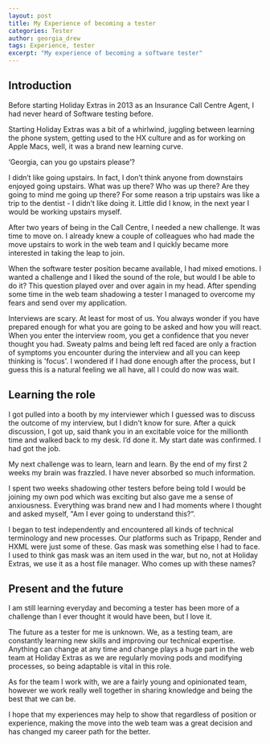 ```yaml
---
layout: post
title: My Experience of becoming a tester
categories: Tester
author: georgia_drew
tags: Experience, tester
excerpt: "My experience of becoming a software tester"
---
```




## Introduction

Before starting Holiday Extras in 2013 as an Insurance Call Centre Agent, I had never heard of Software testing before.

Starting Holiday Extras was a bit of a whirlwind, juggling between learning the phone system, getting used to the HX culture and as for working on Apple Macs, well, it was a brand new learning curve.

‘Georgia, can you go upstairs please’?

I didn’t like going upstairs. In fact, I don’t think anyone from downstairs enjoyed going upstairs. What was up there? Who was up there? Are they going to mind me going up there? For some reason a trip upstairs was like a trip to the dentist - I didn’t like doing it. Little did I know, in the next year I would be working upstairs myself.

After two years of being in the Call Centre, I needed a new challenge. It was time to move on. I already knew a couple of colleagues who had made the move upstairs to work in the web team and I quickly became more interested in taking the leap to join.

When the software tester position became available, I had mixed emotions. I wanted a challenge and I liked the sound of the role, but would I be able to do it? This question played over and over again in my head. After spending some time in the web team shadowing a tester I managed to overcome my fears and send over my application.

Interviews are scary. At least for most of us. You always wonder if you have prepared enough for what you are going to be asked and how you will react. When you enter the interview room, you get a confidence that you never thought you had. Sweaty palms and being left red faced are only a fraction of symptoms you encounter during the interview and all you can keep thinking is 'focus'. I wondered if I had done enough after the process, but I guess this is a natural feeling we all have, all I could do now was wait.


## Learning the role

I got pulled into a booth by my interviewer which I guessed was to discuss the outcome of my interview, but I didn't know for sure. After a quick discussion, I got up, said thank you in an excitable voice for the millionth time and walked back to my desk. I’d done it. My start date was confirmed. I had got the job.

My next challenge was to learn, learn and learn. By the end of my first 2 weeks my brain was frazzled. I have never absorbed so much information.

I spent two weeks shadowing other testers before being told I would be joining my own pod which was exciting but also gave me a sense of anxiousness. Everything was brand new and I had moments where I thought and asked myself, "Am I ever going to understand this?”.

I began to test independently and encountered all kinds of technical terminology and new processes. Our platforms such as Tripapp, Render and HXML were just some of these. Gas mask was something else I had to face. I used to think gas mask was an item used in the war, but no, not at Holiday Extras, we use it as a host file manager.
Who comes up with these names?


## Present and the future

I am still learning everyday and becoming a tester has been more of a challenge than I ever thought it would have been, but I love it.

The future as a tester for me is unknown. We, as a testing team, are constantly learning new skills and improving our technical expertise. Anything can change at any time and change plays a huge part in the web team at Holiday Extras as we are regularly moving pods and modifying processes, so being adaptable is vital in this role.

As for the team I work with, we are a fairly young and opinionated team, however we work really well together in sharing knowledge and being the best that we can be.

I hope that my experiences may help to show that regardless of position or experience, making the move into the web team was a great decision and has changed my career path for the better.
